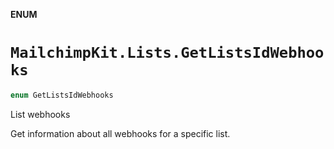 **ENUM**

# `MailchimpKit.Lists.GetListsIdWebhooks`

```swift
enum GetListsIdWebhooks
```

List webhooks

Get information about all webhooks for a specific list.
